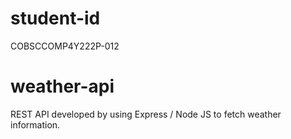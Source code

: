 # student-id
COBSCCOMP4Y222P-012


# weather-api
REST API developed by using Express / Node JS to fetch weather information.

